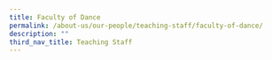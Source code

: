 ```yaml
---
title: Faculty of Dance
permalink: /about-us/our-people/teaching-staff/faculty-of-dance/
description: ""
third_nav_title: Teaching Staff
---
```

